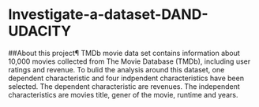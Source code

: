 # Investigate-a-dataset-DAND-UDACITY

##About this project¶
TMDb movie data set contains information about 10,000 movies collected from The Movie Database (TMDb), including user ratings and revenue. To bulid the analysis around this dataset, one dependent characteristic and four indpendent characteristics have been selected. The dependent characteristic are revenues. The independent characteristics are movies title, gener of the movie, runtime and years.
